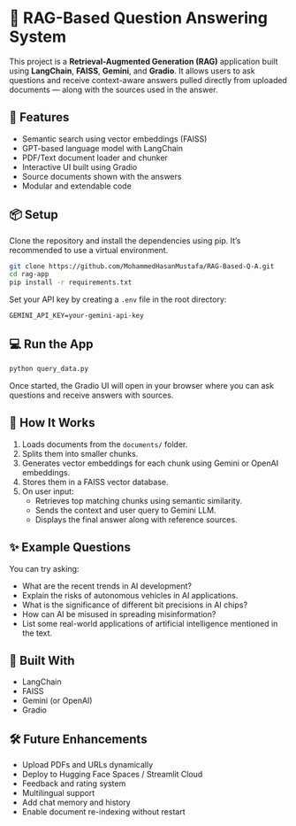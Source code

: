 # 🧠 RAG-Based Question Answering System

This project is a **Retrieval-Augmented Generation (RAG)** application built using **LangChain**, **FAISS**, **Gemini**, and **Gradio**. It allows users to ask questions and receive context-aware answers pulled directly from uploaded documents — along with the sources used in the answer.

## 🚀 Features

- Semantic search using vector embeddings (FAISS)
- GPT-based language model with LangChain
- PDF/Text document loader and chunker
- Interactive UI built using Gradio
- Source documents shown with the answers
- Modular and extendable code

## 📦 Setup

Clone the repository and install the dependencies using pip. It’s recommended to use a virtual environment.

```bash
git clone https://github.com/MohammedHasanMustafa/RAG-Based-Q-A.git
cd rag-app
pip install -r requirements.txt
```

Set your API key by creating a `.env` file in the root directory:

```
GEMINI_API_KEY=your-gemini-api-key
```

## 💻 Run the App

```bash
python query_data.py
```

Once started, the Gradio UI will open in your browser where you can ask questions and receive answers with sources.

## 🧠 How It Works

1. Loads documents from the `documents/` folder.
2. Splits them into smaller chunks.
3. Generates vector embeddings for each chunk using Gemini or OpenAI embeddings.
4. Stores them in a FAISS vector database.
5. On user input:
   - Retrieves top matching chunks using semantic similarity.
   - Sends the context and user query to Gemini LLM.
   - Displays the final answer along with reference sources.

## ✨ Example Questions

You can try asking:

- What are the recent trends in AI development?
- Explain the risks of autonomous vehicles in AI applications.
- What is the significance of different bit precisions in AI chips?
- How can AI be misused in spreading misinformation?
- List some real-world applications of artificial intelligence mentioned in the text.

## 🧱 Built With

- LangChain  
- FAISS  
- Gemini (or OpenAI)  
- Gradio  

## 🛠️ Future Enhancements

- Upload PDFs and URLs dynamically  
- Deploy to Hugging Face Spaces / Streamlit Cloud  
- Feedback and rating system  
- Multilingual support  
- Add chat memory and history  
- Enable document re-indexing without restart
